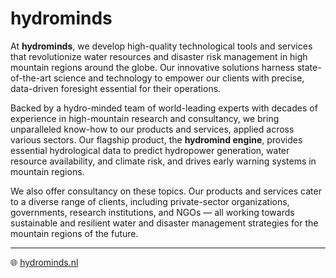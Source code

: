 # hydrominds

At **hydrominds**, we develop high-quality technological tools and services that revolutionize water resources and disaster risk management in high mountain regions around the globe. Our innovative solutions harness state-of-the-art science and technology to empower our clients with precise, data-driven foresight essential for their operations.

Backed by a hydro-minded team of world-leading experts with decades of experience in high-mountain research and consultancy, we bring unparalleled know-how to our products and services, applied across various sectors. Our flagship product, the **hydromind engine**, provides essential hydrological data to predict hydropower generation, water resource availability, and climate risk, and drives early warning systems in mountain regions.

We also offer consultancy on these topics. Our products and services cater to a diverse range of clients, including private-sector organizations, governments, research institutions, and NGOs — all working towards sustainable and resilient water and disaster management strategies for the mountain regions of the future.

---

🌐 [hydrominds.nl](https://hydrominds.nl)

